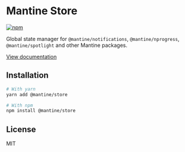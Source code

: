 # Mantine Store

[![npm](https://img.shields.io/npm/dm/@mantine/store)](https://www.npmjs.com/package/@mantine/store)

Global state manager for `@mantine/notifications`, `@mantine/nprogress`, `@mantine/spotlight` and other Mantine packages.

[View documentation](https://mantine.dev/)

## Installation

```bash
# With yarn
yarn add @mantine/store

# With npm
npm install @mantine/store
```

## License

MIT
